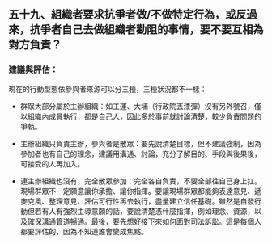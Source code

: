 ## 五十九、組織者要求抗爭者做/不做特定行為，或反過來，抗爭者自己去做組織者勸阻的事情，要不要互相為對方負責？

### 建議與評估：

現在的行動型態依參與者來源可以分三種，三種狀況都不一樣：

* 群眾大部分屬於主辦組織：如工運、大埔（行政院丟漆彈）沒有另外號召，僅以組織內成員執行，都是自己人，因此多於事前就討論清楚，較少負責問題的爭執。

* 主辦組織只負責主辦，參與者是散眾：要先說清楚目標，但不建議強制，因為參加者也有自己的理念，建議用溝通、討論，充分了解目的、手段與後果後，可接受的人再加入。

* 連主辦組織也沒有，完全散眾參加：完全各自負責，不要全部往自己身上扛。現場群眾不一定願意讓你承擔、讓你指揮。要讓現場群眾都能夠表達意見、遞麥克風、整理意見、評估可行性再去執行，盡量建立信任基礎。雖然是自發行動但若有人有強烈主導意願的話，要說清楚憑什麼指揮，例如理念、資源，以及確保溝通管道暢通。最後，要先想好接下來如何面對司法訴訟。這是每個人都要評估的，因為不知道誰會變成焦點。

